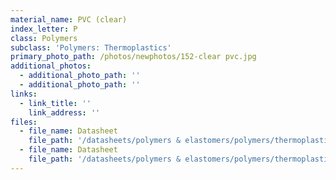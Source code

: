 ```yaml
---
material_name: PVC (clear)
index_letter: P
class: Polymers
subclass: 'Polymers: Thermoplastics'
primary_photo_path: /photos/newphotos/152-clear pvc.jpg
additional_photos:
  - additional_photo_path: ''
  - additional_photo_path: ''
links:
  - link_title: ''
    link_address: ''
files:
  - file_name: Datasheet
    file_path: '/datasheets/polymers & elastomers/polymers/thermoplastics/polyvinylchloride (tppvc).pdf'
  - file_name: Datasheet
    file_path: '/datasheets/polymers & elastomers/polymers/thermoplastics/pvc clear.pdf'
---
```


